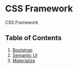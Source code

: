 # **CSS Framework**
CSS Framework


## Table of Contents

1. [Bootstrap](#)
1. [Semantic UI](#)
1. [Materialize](#)
